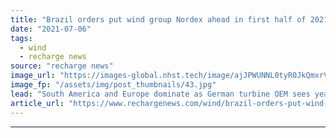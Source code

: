 ```yaml
---
title: "Brazil orders put wind group Nordex ahead in first half of 2021"
date: "2021-07-06"
tags: 
  - wind
  - recharge news
source: "recharge news"
image_url: "https://images-global.nhst.tech/image/ajJPWUNNL0tyR0JkQmxrVW8zSlJxbGpWalZHT1BaRnFreThvZ3RhNDBFND0=/nhst/binary/9784236af66b436b9e76756e4f0fcef2"
image_fp: "/assets/img/post_thumbnails/43.jpg"
lead: "South America and Europe dominate as German turbine OEM sees year-on-year order uplift"
article_url: "https://www.rechargenews.com/wind/brazil-orders-put-wind-group-nordex-ahead-in-first-half-of-2021/2-1-1035721"
---
```


---
